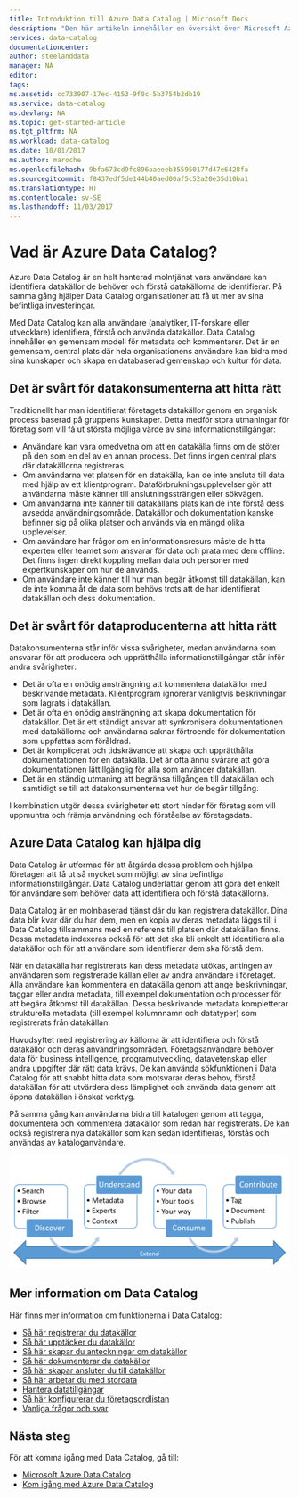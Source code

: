 ```yaml
---
title: Introduktion till Azure Data Catalog | Microsoft Docs
description: "Den här artikeln innehåller en översikt över Microsoft Azure Data Catalog, inklusive funktioner och vilka problem den är tänkt att lösa. Data Catalog låter alla användare registrera, identifiera, förstå och använda datakällor."
services: data-catalog
documentationcenter: 
author: steelanddata
manager: NA
editor: 
tags: 
ms.assetid: cc733907-17ec-4153-9f0c-5b3754b2db19
ms.service: data-catalog
ms.devlang: NA
ms.topic: get-started-article
ms.tgt_pltfrm: NA
ms.workload: data-catalog
ms.date: 10/01/2017
ms.author: maroche
ms.openlocfilehash: 9bfa673cd9fc896aaeeeb355950177d47e6428fa
ms.sourcegitcommit: f8437edf5de144b40aed00af5c52a20e35d10ba1
ms.translationtype: HT
ms.contentlocale: sv-SE
ms.lasthandoff: 11/03/2017
---
```

# <a name="what-is-azure-data-catalog"></a>Vad är Azure Data Catalog?
Azure Data Catalog är en helt hanterad molntjänst vars användare kan identifiera datakällor de behöver och förstå datakällorna de identifierar. På samma gång hjälper Data Catalog organisationer att få ut mer av sina befintliga investeringar. 

Med Data Catalog kan alla användare (analytiker, IT-forskare eller utvecklare) identifiera, förstå och använda datakällor. Data Catalog innehåller en gemensam modell för metadata och kommentarer. Det är en gemensam, central plats där hela organisationens användare kan bidra med sina kunskaper och skapa en databaserad gemenskap och kultur för data.

## <a name="discovery-challenges-for-data-consumers"></a>Det är svårt för datakonsumenterna att hitta rätt
Traditionellt har man identifierat företagets datakällor genom en organisk process baserad på gruppens kunskaper. Detta medför stora utmaningar för företag som vill få ut största möjliga värde av sina informationstillgångar:

* Användare kan vara omedvetna om att en datakälla finns om de stöter på den som en del av en annan process. Det finns ingen central plats där datakällorna registreras.
* Om användarna vet platsen för en datakälla, kan de inte ansluta till data med hjälp av ett klientprogram. Dataförbrukningsupplevelser gör att användarna måste känner till anslutningssträngen eller sökvägen.
* Om användarna inte känner till datakällans plats kan de inte förstå dess avsedda användningsområde. Datakällor och dokumentation kanske befinner sig på olika platser och används via en mängd olika upplevelser.
* Om användare har frågor om en informationsresurs måste de hitta experten eller teamet som ansvarar för data och prata med dem offline. Det finns ingen direkt koppling mellan data och personer med expertkunskaper om hur de används.
* Om användare inte känner till hur man begär åtkomst till datakällan, kan de inte komma åt de data som behövs trots att de har identifierat datakällan och dess dokumentation.

## <a name="discovery-challenges-for-data-producers"></a>Det är svårt för dataproducenterna att hitta rätt
Datakonsumenterna står inför vissa svårigheter, medan användarna som ansvarar för att producera och upprätthålla informationstillgångar står inför andra svårigheter:

* Det är ofta en onödig ansträngning att kommentera datakällor med beskrivande metadata. Klientprogram ignorerar vanligtvis beskrivningar som lagrats i datakällan.
* Det är ofta en onödig ansträngning att skapa dokumentation för datakällor. Det är ett ständigt ansvar att synkronisera dokumentationen med datakällorna och användarna saknar förtroende för dokumentation som uppfattas som föråldrad.
* Det är komplicerat och tidskrävande att skapa och upprätthålla dokumentationen för en datakälla. Det är ofta ännu svårare att göra dokumentationen lättillgänglig för alla som använder datakällan.
* Det är en ständig utmaning att begränsa tillgången till datakällan och samtidigt se till att datakonsumenterna vet hur de begär tillgång.

I kombination utgör dessa svårigheter ett stort hinder för företag som vill uppmuntra och främja användning och förståelse av företagsdata.

## <a name="azure-data-catalog-can-help"></a>Azure Data Catalog kan hjälpa dig
Data Catalog är utformad för att åtgärda dessa problem och hjälpa företagen att få ut så mycket som möjligt av sina befintliga informationstillgångar. Data Catalog underlättar genom att göra det enkelt för användare som behöver data att identifiera och förstå datakällorna.

Data Catalog är en molnbaserad tjänst där du kan registrera datakällor. Dina data blir kvar där du har dem, men en kopia av deras metadata läggs till i Data Catalog tillsammans med en referens till platsen där datakällan finns. Dessa metadata indexeras också för att det ska bli enkelt att identifiera alla datakällor och för att användare som identifierar dem ska förstå dem.

När en datakälla har registrerats kan dess metadata utökas, antingen av användaren som registrerade källan eller av andra användare i företaget. Alla användare kan kommentera en datakälla genom att ange beskrivningar, taggar eller andra metadata, till exempel dokumentation och processer för att begära åtkomst till datakällan. Dessa beskrivande metadata kompletterar strukturella metadata (till exempel kolumnnamn och datatyper) som registrerats från datakällan.

Huvudsyftet med registrering av källorna är att identifiera och förstå datakällor och deras användningsområden. Företagsanvändare behöver data för business intelligence, programutveckling, datavetenskap eller andra uppgifter där rätt data krävs. De kan använda sökfunktionen i Data Catalog för att snabbt hitta data som motsvarar deras behov, förstå datakällan för att utvärdera dess lämplighet och använda data genom att öppna datakällan i önskat verktyg. 

På samma gång kan användarna bidra till katalogen genom att tagga, dokumentera och kommentera datakällor som redan har registrerats. De kan också registrera nya datakällor som kan sedan identifieras, förstås och användas av kataloganvändare.

![Funktioner i Data Catalog](./media/data-catalog-what-is-data-catalog/data-catalog-capabilities.png)

## <a name="learn-more-about-data-catalog"></a>Mer information om Data Catalog
Här finns mer information om funktionerna i Data Catalog:

* [Så här registrerar du datakällor](data-catalog-how-to-register.md)
* [Så här upptäcker du datakällor](data-catalog-how-to-discover.md)
* [Så här skapar du anteckningar om datakällor](data-catalog-how-to-annotate.md)
* [Så här dokumenterar du datakällor](data-catalog-how-to-documentation.md)
* [Så här skapar ansluter du till datakällor](data-catalog-how-to-connect.md)
* [Så här arbetar du med stordata](data-catalog-how-to-big-data.md)
* [Hantera datatillgångar](data-catalog-how-to-manage.md)
* [Så här konfigurerar du företagsordlistan](data-catalog-how-to-business-glossary.md)
* [Vanliga frågor och svar](data-catalog-frequently-asked-questions.md)

## <a name="next-steps"></a>Nästa steg
För att komma igång med Data Catalog, gå till:
* [Microsoft Azure Data Catalog](https://www.azuredatacatalog.com)
* [Kom igång med Azure Data Catalog](data-catalog-get-started.md)
